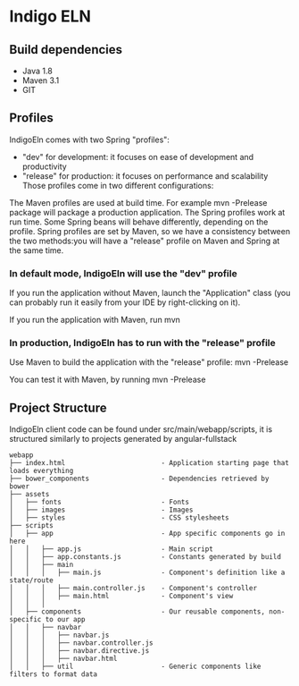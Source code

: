 # Indigo ELN

## Build dependencies

- Java 1.8
- Maven 3.1
- GIT

## Profiles

IndigoEln comes with two Spring "profiles":

- "dev" for development: it focuses on ease of development and productivity
- "release" for production: it focuses on performance and scalability
Those profiles come in two different configurations:

The Maven profiles are used at build time. For example mvn -Prelease package will package a production application.
The Spring profiles work at run time. Some Spring beans will behave differently, depending on the profile.
Spring profiles are set by Maven, so we have a consistency between the two methods:you will have a "release" profile on Maven and Spring at the same time.

### In default mode, IndigoEln will use the "dev" profile

If you run the application without Maven, launch the "Application" class (you can probably run it easily from your IDE by right-clicking on it).

If you run the application with Maven, run mvn

### In production, IndigoEln has to run with the "release" profile
Use Maven to build the application with the "release" profile: mvn -Prelease

You can test it with Maven, by running mvn -Prelease

## Project Structure
IndigoEln client code can be found under src/main/webapp/scripts, it is structured similarly to projects generated by angular-fullstack
```
webapp
├── index.html                        - Application starting page that loads everything
├── bower_components                  - Dependencies retrieved by bower
├── assets
│   ├── fonts                         - Fonts
│   ├── images                        - Images
│   ├── styles                        - CSS stylesheets
├── scripts
│   ├── app                           - App specific components go in here
│   │   ├── app.js                    - Main script
│   │   ├── app.constants.js          - Constants generated by build
│   │   ├── main
│   │   │   ├── main.js               - Component's definition like a state/route
│   │   │   ├── main.controller.js    - Component's controller
│   │   │   ├── main.html             - Component's view
│   │   │
│   ├── components                    - Our reusable components, non-specific to our app
│   │   ├── navbar
│   │   │   ├── navbar.js
│   │   │   ├── navbar.controller.js  
│   │   │   ├── navbar.directive.js
│   │   │   ├── navbar.html
│   │   ├── util                      - Generic components like filters to format data
```